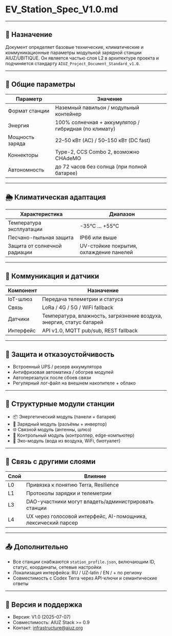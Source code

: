 # EV_Station_Spec_V1.0.md

---

## 📘 Назначение

Документ определяет базовые технические, климатические и коммуникационные параметры модульной зарядной станции AIUZ/UBITIQUE. Он является частью слоя L2 в архитектуре проекта и подчиняется стандарту `AIUZ_Project_Document_Standard_v1.0`.

---

## 🧱 Общие параметры

| Параметр | Значение |
|----------|----------|
| Формат станции | Наземный павильон / модульный контейнер |
| Энергия | 100% солнечная + аккумулятор / гибридная (по климату) |
| Мощность заряда | 22–50 кВт (AC) / 50–150 кВт (DC fast) |
| Коннекторы | Type-2, CCS Combo 2, возможно CHAdeMO |
| Автономность | до 72 часов без солнца (при полной батарее) |

---

## 🌦️ Климатическая адаптация

| Характеристика | Диапазон |
|----------------|----------|
| Температура эксплуатации | -35°C … +55°C |
| Песчано-пыльная защита | IP66 или выше |
| Защита от солнечной радиации | UV-стойкие покрытия, охлаждение панелей |

---

## 📡 Коммуникация и датчики

| Компонент | Назначение |
|-----------|------------|
| IoT-шлюз | Передача телеметрии и статуса |
| Связь | LoRa / 4G / 5G / WiFi fallback |
| Датчики | Температура, влажность, загрязнение воздуха, энергия, статус батарей |
| Интерфейс | API v1.0, MQTT pub/sub, REST fallback |

---

## 🔐 Защита и отказоустойчивость

- Встроенный UPS / резерв аккумулятора
- Антифризовая автоматика / обогрев модулей
- Автоперезапуск после сбоев связи
- Регулярный лог-файл на внешнем накопителе + облако

---

## 🧩 Структурные модули станции

- 📦 Энергетический модуль (панели + батарея)
- 🔌 Зарядный модуль (разъёмы + инвертор)
- 🌐 Связной модуль (антенны, шлюз)
- 🧠 Контрольный модуль (контроллер, edge-компьютер)
- 🌿 Эко-модуль (вода из воздуха, WiFi, биотуалет)

---

## 🔗 Связь с другими слоями

| Слой | Влияние |
|------|---------|
| L0 | Привязка к понятию Terra, Resilience |
| L1 | Протоколы зарядки и телеметрии |
| L3 | DAO-участники могут владеть/администрировать станции |
| L4 | UX через голосовой интерфейс, AI-помощника, лексический парсер |

---

## 📤 Дополнительно

- Все станции снабжаются `station_profile.json`, включающим ID, статус, координаты, сетевые настройки
- Локализация интерфейса: RU / UZ-latin / EN / + по региону
- Совместимость с Codex Terra через API-ключи и семантические ответы

---

## 📅 Версия и поддержка

- Версия: V1.0 (2025-07-07)
- Совместимость: AIUZ Stack >= 0.9
- Контакт: infrastructure@aiuz.org

